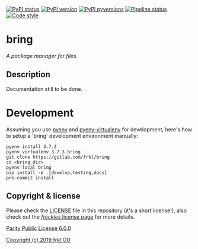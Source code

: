 [![PyPI status](https://img.shields.io/pypi/status/bring.svg)](https://pypi.python.org/pypi/bring/)
[![PyPI version](https://img.shields.io/pypi/v/bring.svg)](https://pypi.python.org/pypi/bring/)
[![PyPI pyversions](https://img.shields.io/pypi/pyversions/bring.svg)](https://pypi.python.org/pypi/bring/)
[![Pipeline status](https://gitlab.com/frkl/bring/badges/develop/pipeline.svg)](https://gitlab.com/frkl/bring/pipelines)
[![Code style](https://img.shields.io/badge/code%20style-black-000000.svg)](https://github.com/ambv/black)

# bring

*A package manager for files.*


## Description

Documentation still to be done. 

# Development

Assuming you use [pyenv](https://github.com/pyenv/pyenv) and [pyenv-virtualenv](https://github.com/pyenv/pyenv-virtualenv) for development, here's how to setup a 'bring' development environment manually:

    pyenv install 3.7.3
    pyenv virtualenv 3.7.3 bring
    git clone https://gitlab.com/frkl/bring
    cd <bring_dir>
    pyenv local bring
    pip install -e .[develop,testing,docs]
    pre-commit install


## Copyright & license

Please check the [LICENSE](/LICENSE) file in this repository (it's a short license!), also check out the [*freckles* license page](https://freckles.io/license) for more details.

[Parity Public License 6.0.0](https://licensezero.com/licenses/parity)

[Copyright (c) 2019 frkl OÜ](https://frkl.io)
